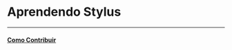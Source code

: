# Aprendendo Stylus

---

#### [Como Contribuir](https://github.com/cerebrobr/cerebro/blob/master/README.md#como-contribuir)
